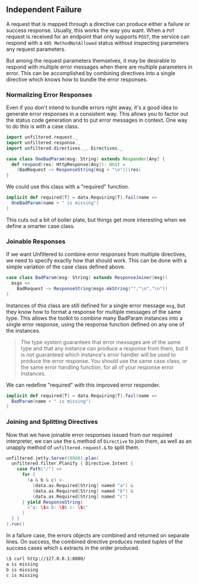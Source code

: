 Independent Failure
-------------------

A request that is mapped through a directive can produce either a
failure or success response. Usually, this works the way you
want. When a `PUT` request is received for an endpoint that only
supports `POST`, the service can respond with a `405 MethodNotAllowed`
status without inspecting parameters any request parameters.

But among the request parameters themselves, it may be desirable to
respond with multiple error messages when there are multiple
parameters in error. This can be accomplished by combining directives
into a single directive which knows how to bundle the error responses.

### Normalizing Error Responses

Even if you don't intend to bundle errors right away, it's a good idea
to generate error responses in a consistent way. This allows you to
factor out the status code generation and to put error messages in
context. One way to do this is with a case class.

```scala
import unfiltered.request._
import unfiltered.response._
import unfiltered.directives._, Directives._

case class OneBadParam(msg: String) extends Responder[Any] {
  def respond(res: HttpResponse[Any]): Unit = 
    (BadRequest ~> ResponseString(msg + "\n"))(res)
}
```

We could use this class with a "required" function.

```scala
implicit def required[T] = data.Requiring[T].fail(name => 
  OneBadParam(name + " is missing")
)
```

This cuts out a bit of boiler plate, but things get more interesting
when we define a smarter case class.

### Joinable Responses

If we want Unfiltered to combine error responses from multiple
directives, we need to specify exactly how that should work. This can
be done with a simple variation of the case class defined above.

```scala
case class BadParam(msg: String) extends ResponseJoiner(msg)(
  msgs =>
    BadRequest ~> ResponseString(msgs.mkString("","\n","\n"))
)
```

Instances of this class are still defined for a single error message
`msg`, but they know how to format a response for multiple messages of
the same type. This allows the toolkit to combine many BadParam
instances into a single error response, using the response function
defined on any one of the instances.

> The type system guarantees that error messages are of the same type
  and that any instance can produce a response from them, but it is
  not guaranteed which instance's error handler will be used to
  produce the error response. You should use the same case class, or
  the same error handling function, for all of your response error
  instances.

We can redefine "required" with this improved error responder.

```scala
implicit def required[T] = data.Requiring[T].fail(name => 
  BadParam(name + " is missing")
)
```

### Joining and Splitting Directives

Now that we have joinable error responses issued from our required
interpreter, we can use the `&` method of `Directive` to join them, as
well as an unapply method of `unfiltered.request.&` to split them.

```scala
unfiltered.jetty.Server(8080).plan(
  unfiltered.filter.Planify { Directive.Intent {
    case Path("/") =>
      for {
        (a & b & c) <-
          (data.as.Required[String] named "a") &
          (data.as.Required[String] named "b") &
          (data.as.Required[String] named "c")
      } yield ResponseString(
        s"a: \$a b: \$b c: \$c"
      )
  } }
).run()
```

In a failure case, the errors objects are combined and returned on
separate lines. On success, the combined directive produces nested
tuples of the success cases which `&` extracts in the order produced.

```sh
\$ curl http://127.0.0.1:8080/
a is missing
b is missing
c is missing
```
